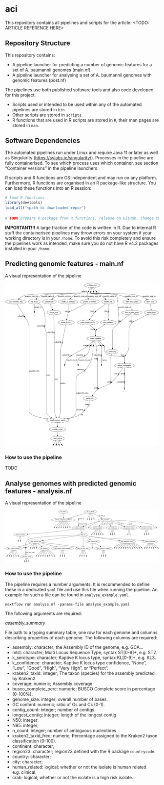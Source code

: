 
<!-- README.md is generated from README.Rmd. Please edit that file -->

# aci

<!-- badges: start -->

This repository contains all pipelines and scripts for the article:
\<TODO: ARTICLE REFERENCE HERE\>

## Repository Structure

This repository contains:

- A pipeline launcher for predicting a number of genomic features for a
  set of A. baumannii genomes (main.nf)
- A pipeline launcher for analysing a set of A. baumannii genomes with
  genomic features (post.nf)

The pipelines use both published software tools and also code developed
for this project.

- Scripts used or intended to be used within any of the automated
  pipelines are stored in `bin`.
- Other scripts are stored in `scripts`.
- R functions that are used in R scripts are stored in `R`, their man
  pages are stored in `man`.

## Software Dependencies

The automated pipelines run under Linux and require Java 11 or later as
well as Singularity (<https://sylabs.io/singularity/>). Processes in the
pipeline are fully containerised. To see which process uses which
container, see section “Container versions” in the pipeline launchers.

R scripts and R functions are OS independent and may run on any
platform. Furthermore, R functions are organised in an R package-like
structure. You can load these functions into an R session:

``` r
# load R functions
library(devtools)
load_all("<path to downloaded repo>")

# TODO prepare R package from R functions, release on GitHub, change this to devtools::install_github()
```

**IMPORTANT!!!** A large fraction of the code is written in R. Due to
internal R stuff the containerised pipelines may throw errors on your
system if your working directory is in your `/home`. To avoid this risk
completely and ensure the pipelines work as intended, make sure you do
not have R v4.2 packages installed in your `/home`.

## Predicting genomic features - main.nf

A visual representation of the pipeline

![](./type.png)

### How to use the pipeline

TODO

## Analyse genomes with predicted genomic features - analysis.nf

A visual representation of the pipeline

![](./analyse.png)

### How to use the pipeline

The pipeline requires a number arguments. It is recommended to define
these in a dedicated `yaml` file and use this file when running the
pipeline. An example for such a file can be found in
`analyse_example.yaml`.

    nextflow run analyse.nf -params-file analyse_example.yaml

The following arguments are required:

*assembly_summary*

File path to a typing summary table, one row for each genome and columns
describing properties of each genome. The following columns are
required:

- assembly: character; the Assembly ID of the genome, e.g. GCA…
- mlst: character; Multi Locus Sequence Type, syntax ST\[0-9\]+,
  e.g. ST2.
- k_serotype: character; Kaptive K locus type, syntax KL\[0-9\]+,
  e.g. KL3.
- k_confidence: character; Kaptive K locus type confidence, “None”,
  “Low”, “Good”, “High”, “Very High”, or “Perfect”.
- kraken2_taxid: integer; The taxon (species) for the assembly predicted
  by Kraken2.
- coverage: numeric; Assembly coverage.
- busco_complete_perc: numeric; BUSCO Complete score in percentage
  (0-100%).
- genome_size: integer; overall number of bases.
- GC content: numeric; ratio of Gs and Cs (0-1).
- contig_count: integer; number of contigs.
- longest_contig: integer; length of the longest contig.
- N50: integer;
- N95: integer;
- n_count: integer; number of ambiguous nucleotides.
- kraken2_taxid_freq: numeric; Percentage assigned to the Kraken2 taxon
  classification (0-100).
- continent: character;
- region23: character; region23 defined with the R package
  `countrycode`.
- country: character;
- city: character;
- human_related: logical; whether or not the isolate is human related
  e.g. clinical.
- crab: logical; whether or not the isolate is a high risk isolate.
